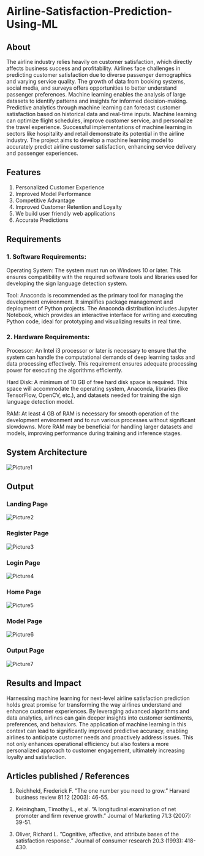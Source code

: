 # Airline-Satisfaction-Prediction-Using-ML


## About

The airline industry relies heavily on customer satisfaction, which directly affects business success and profitability. Airlines face challenges in predicting customer satisfaction due to diverse passenger demographics and varying service quality. The growth of data from booking systems, social media, and surveys offers opportunities to better understand passenger preferences. Machine learning enables the analysis of large datasets to identify patterns and insights for informed decision-making. Predictive analytics through machine learning can forecast customer satisfaction based on historical data and real-time inputs. Machine learning can optimize flight schedules, improve customer service, and personalize the travel experience. Successful implementations of machine learning in sectors like hospitality and retail demonstrate its potential in the airline industry. The project aims to develop a machine learning model to accurately predict airline customer satisfaction, enhancing service delivery and passenger experiences.


## Features

1. Personalized Customer Experience
2. Improved Model Performance
3. Competitive Advantage
4. Improved Customer Retention and Loyalty
5. We build user friendly web applications
6. Accurate Predictions	


## Requirements

### 1. Software Requirements:

Operating System: The system must run on Windows 10 or later. This ensures compatibility with the required software tools and libraries used for developing the sign language detection system.

Tool: Anaconda is recommended as the primary tool for managing the development environment. It simplifies package management and deployment of Python projects. The Anaconda distribution includes Jupyter Notebook, which provides an interactive interface for writing and executing Python code, ideal for prototyping and visualizing results in real time.

### 2. Hardware Requirements:

Processor: An Intel i3 processor or later is necessary to ensure that the system can handle the computational demands of deep learning tasks and data processing effectively. This requirement ensures adequate processing power for executing the algorithms efficiently.

Hard Disk: A minimum of 10 GB of free hard disk space is required. This space will accommodate the operating system, Anaconda, libraries (like TensorFlow, OpenCV, etc.), and datasets needed for training the sign language detection model.

RAM: At least 4 GB of RAM is necessary for smooth operation of the development environment and to run various processes without significant slowdowns. More RAM may be beneficial for handling larger datasets and models, improving performance during training and inference stages.


## System Architecture

![Picture1](https://github.com/user-attachments/assets/4edc4138-94ae-47d4-8b07-d2e1fde136f3)


## Output

### Landing Page

![Picture2](https://github.com/user-attachments/assets/3a0d3a84-8983-4150-a815-4cee0a24b34e)

### Register Page

![Picture3](https://github.com/user-attachments/assets/b905735f-594d-42b6-8fe4-203184099d4e)

### Login Page

![Picture4](https://github.com/user-attachments/assets/5ac8e37e-ea97-4719-9fff-666e2fd5ab31)

### Home Page

![Picture5](https://github.com/user-attachments/assets/3d395b3e-3f31-4a04-9a03-9bba6dcd4729)

### Model Page

![Picture6](https://github.com/user-attachments/assets/f5bb2589-6968-4f91-91b9-76c625781e0d)

### Output Page

![Picture7](https://github.com/user-attachments/assets/d2429a69-5fe0-4292-acc4-d38abcded8ad)

## Results and Impact

Harnessing machine learning for next-level airline satisfaction prediction holds great promise for transforming the way airlines understand and enhance customer experiences. By leveraging advanced algorithms and data analytics, airlines can gain deeper insights into customer sentiments, preferences, and behaviors.
The application of machine learning in this context can lead to significantly improved predictive accuracy, enabling airlines to anticipate customer needs and proactively address issues. 
This not only enhances operational efficiency but also fosters a more personalized approach to customer engagement, ultimately increasing loyalty and satisfaction.


## Articles published / References

1. Reichheld, Frederick F. ”The one number you need to grow.” Harvard business review 81.12 (2003): 46-55.

2. Keiningham, Timothy L., et al. ”A longitudinal examination of net promoter and firm revenue growth.” Journal of Marketing 71.3 (2007): 39-51.

3. Oliver, Richard L. ”Cognitive, affective, and attribute bases of the satisfaction response.” Journal of consumer research 20.3 (1993): 418- 430.

   
